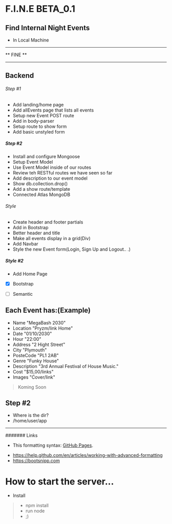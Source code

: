 # F.I.N.E BETA_0.1

## Find Internal Night Events 

* In Local Machine

********************************
**          FINE              **
********************************


 ## Backend
 ###### Step #1
- Add landing/home page
- Add allEvents page that lists all events
- Setup new Event POST route
- Add in body-parser
- Setup route to show form
- Add basic unstyled form
##### Step #2
- Install and configure Mongoose
- Setup Event Model
- Use Event Model inside of our routes
- Review teh RESTful routes we have seen so far
- Add description to our event model
- Show db.collection.drop()
- Add a show route/template
- Connected Atlas MongoDB

###### Style
* Create header and footer partials
* Add in Bootstrap
* Better header and title
* Make all events display in a grid(Div)
* Add Navbar 
* Style the new Event form(Login, Sign Up and Logout.. .)
##### Style #2
* Add Home Page

- [x] Bootstrap
- [ ] Semantic


## Each Event has:(Example)
* Name          "MegaBash 2030"
* Location      "Pryzm/link Home"
* Date          "01/10/2030"
* Hour          "22:00"
* Address       "2 Hight Street"
* City          "Plymouth"
* PosteCode     "PL1 2AB"
* Genre         "Funky House"
* Description   "3rd Annual Festival of House Music."
* Cost          "$15,00/links"
* Images        "Cover/link" 

> Koming Soon

## Step #2
* Where is the dir?
* /home/user/app
*********
####### Links
- This formatting syntax: [GitHub Pages](https://help.github.com/en/articles/basic-writing-and-formatting-syntax).
* https://help.github.com/en/articles/working-with-advanced-formatting
* https://bootsnipp.com
 

# How to start the server...
- Install
> - npm install
> - run node
> - ;) 
